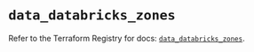 # `data_databricks_zones`

Refer to the Terraform Registry for docs: [`data_databricks_zones`](https://registry.terraform.io/providers/databricks/databricks/1.36.2/docs/data-sources/zones).
